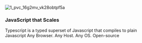 ![1_pvc_16g2mv_vk28obtpf5a](https://user-images.githubusercontent.com/34129569/41400631-46be7d66-6fdb-11e8-9075-d59528c02269.png)

### JavaScript that Scales

Typescript is a typed superset of Javascript that compiles to plain Javascript
Any Browser. Any Host. Any OS. Open-source
